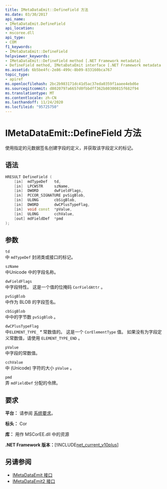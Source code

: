 ```yaml
---
title: IMetaDataEmit::DefineField 方法
ms.date: 03/30/2017
api_name:
- IMetaDataEmit.DefineField
api_location:
- mscoree.dll
api_type:
- COM
f1_keywords:
- IMetaDataEmit::DefineField
helpviewer_keywords:
- IMetaDataEmit::DefineField method [.NET Framework metadata]
- DefineField method, IMetaDataEmit interface [.NET Framework metadata
ms.assetid: 6b5be4fc-2e86-499c-8b09-833160bca767
topic_type:
- apiref
ms.openlocfilehash: 2bc2b983171dc41d5ac37eda0359f1aaee4ebd6e
ms.sourcegitcommit: d8020797a6657d0fbbdff362b80300815f682f94
ms.translationtype: MT
ms.contentlocale: zh-CN
ms.lasthandoff: 11/24/2020
ms.locfileid: "95725750"
---
```

# <a name="imetadataemitdefinefield-method"></a>IMetaDataEmit::DefineField 方法

使用指定的元数据签名创建字段的定义，并获取该字段定义的标记。  
  
## <a name="syntax"></a>语法  
  
```cpp  
HRESULT DefineField (
    [in]  mdTypeDef   td,
    [in]  LPCWSTR     szName,
    [in]  DWORD       dwFieldFlags,
    [in]  PCCOR_SIGNATURE pvSigBlob,
    [in]  ULONG       cbSigBlob,
    [in]  DWORD       dwCPlusTypeFlag,
    [in]  void const  *pValue,
    [in]  ULONG       cchValue,
    [out] mdFieldDef  *pmd
);  
```  
  
## <a name="parameters"></a>参数  

 `td`  
 中 `mdTypeDef` 封闭类或接口的标记。  
  
 `szName`  
 中Unicode 中的字段名称。  
  
 `dwFieldFlags`  
 中字段特性。 这是一个值的位掩码 `CorFieldAttr` 。  
  
 `pvSigBlob`  
 中作为 BLOB 的字段签名。  
  
 `cbSigBlob`  
 中中的字节数 `pvSigBlob` 。  
  
 `dwCPlusTypeFlag`  
 中`ELEMENT_TYPE_` *\** 常数值的。 这是一个 `CorElementType` 值。 如果没有为字段定义常数值，请使用 `ELEMENT_TYPE_END` 。  
  
 `pValue`  
 中字段的常数值。  
  
 `cchValue`  
 中 (Unicode) 字符的大小 `pValue` 。  
  
 `pmd`  
 弄 `mdFieldDef` 分配的令牌。  
  
## <a name="requirements"></a>要求  

 **平台：** 请参阅 [系统要求](../../get-started/system-requirements.md)。  
  
 **标头：** Cor  
  
 **库：** 用作 MSCorEE.dll 中的资源  
  
 **.NET Framework 版本：**[!INCLUDE[net_current_v10plus](../../../../includes/net-current-v10plus-md.md)]  
  
## <a name="see-also"></a>另请参阅

- [IMetaDataEmit 接口](imetadataemit-interface.md)
- [IMetaDataEmit2 接口](imetadataemit2-interface.md)

